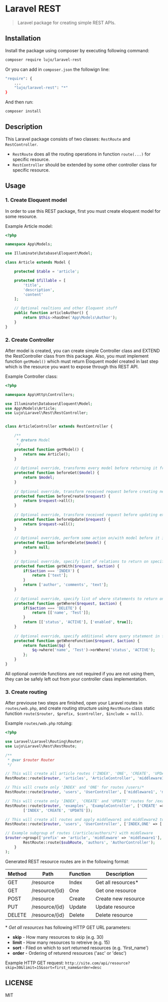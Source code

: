 # Laravel REST
> Laravel package for creating simple REST APIs.

## Installation
Install the package using composer by executing following command:
```sh
composer require lujo/laravel-rest
```
Or you can add in `composer.json` the followign line:
```sh
"require": {
    ...
    "lujo/laravel-rest": "*"
}
```
And then run: 
```sh
composer install
```

## Description
This Laravel package consists of two classes: `RestRoute` and `RestController`.
- `RestRoute` does all the routing operations in function `route(...)` for specific resource.
- `RestController` should be extended by some other controller class for specific resource.

## Usage

### 1. Create Eloquent model
In order to use this REST package, first you must create eloquent model for some resource.

Example Article model:
```php
<?php

namespace App\Models;

use Illuminate\Database\Eloquent\Model;

class Article extends Model {

    protected $table = 'article';

    protected $fillable = [
        'title',
        'description',
        'content'
    ];

    // Optional realtions and other Eloquent stuff
    public function articleAuthor() {
        return $this->hasOne('App\Models\Author');
    }
}
```

### 2. Create Controller
After model is created, you can create simple Controller class and EXTEND the RestController class from this package.
Also, you must implement function `getModel()` which must return Eloquent model created in last step which is the
resource you want to expose through this REST API.

Example Controller class:
```php
<?php

namespace App\Http\Controllers;

use Illuminate\Database\Eloquent\Model;
use App\Models\Article;
use Lujo\Laravel\Rest\RestController;


class ArticleController extends RestController {

    /**
     * @return Model
     */
    protected function getModel() {
        return new Article();
    }
    
    // Optional override, transforms every model before returning it from API.
    protected function beforeGet($model) {
        return $model;
    }
    
    // Optional override, transform received request before creating new model from it.
    protected function beforeCreate($request) {
        return $request->all();
    }
    
    // Optional override, transform received request before updating existing model from it.
    protected function beforeUpdate($request) {
        return $request->all();
    }
    
    // Optional override, perform some action on/with model before it is deleted.
    protected function beforeDelete($model) {
        return null;
    }
    
    // Optional override, specify list of relations to return on specific action
    protected function getWith($request, $action) {
        if($action === 'INDEX') {
            return ['text'];
        }
        return ['author', 'comments', 'text'];
    }
    
    // Optional override, specify list of where statements to return on specific action
    protected function getWhere($request, $action) {
        if($action === 'DELETE') {
            return [['name', 'Test']];
        }
        return [['status', 'ACTIVE'], ['enabled', true]];
    }
    
    // Optional override, specify additional where query statement in form of a anonymous function
    protected function getWhereFunction($request, $action) {
        return function($q) {
            $q->where('name', 'Test')->orWhere('status', 'ACTIVE');
        };
    }
}
```

All optional override functions are not required if you are not using them, they can be safely left out from
your controller class implementation.

### 3. Create routing
After previouse two steps are finished, open your Laravel routes in `routes/web.php`, and create routing structure
using `RestRoute` class static function `route($router, $prefix, $controller, $include = null)`.

Example `routes/web.php` rotuing:
```php
<?php 

use Laravel\Laravel\Routing\Router;
use Lujo\Laravel\Rest\RestRoute;

/**
 * @var $router Router
 */

// This will create all article routes ('INDEX', 'ONE', 'CREATE', 'UPDATE', 'DELETE') for routes /articles/*
RestRoute::route($router, 'articles', 'ArticleController', 'middleware1');

// This will create only 'INDEX' and 'ONE' for routes /users/*
RestRoute::route($router, 'users', 'UserController', ['middleware1', 'middleware2'], ['INDEX', 'ONE']);

// This will create only 'INDEX', 'CREATE' and 'UPDATE' routes for /example/* but apply middlewares only on CREATE and UPDATE
RestRoute::route($router, 'examples', 'ExampleController', ['CREATE' => ['middleware1', 'middleware2'], 'UPDATE' => 'middleware2'], 
        ['INDEX', 'CREATE', 'UPDATE']);

// This will create all routes and apply middleware1 and middleware2 to INDEX and ONE route, on others will middleware3 be applied.
RestRoute::route($router, 'users', 'UserController', ['INDEX,ONE' => ['middleware1', 'middleware2'], 'middleware3']);

// Example subgroup of routes (/article/authors/*) with middleware
$router->group(['prefix' => 'article', 'middleware' => 'middleware1'], function ($subRoute) {
        RestRoute::route($subRoute, 'authors', 'AuthorController');
    }
);
```

Generated REST resource routes are in the following format:

| Method | Path           | Function | Description          |
| ------ | -------------- | ---------|--------------------- |
| GET    | /resource      | Index    | Get all resources*   |
| GET    | /resource/{id} | One      | Get one resource     |
| POST   | /resource      | Create   | Create new resource  |
| PUT    | /resource/{id} | Update   | Update resource      |
| DELETE | /resource/{id} | Delete   | Delete resource      |

\* _Get all resources_ has following HTTP GET URL parameters:
* **skip** - How many resources to skip (e.g. 30)
* **limit** - How many resources to retreive (e.g. 15)
* **sort** - Filed on which to sort returned resources (e.g. 'first_name')
* **order** - Ordering of returend resources ('asc' or 'desc')

Example HTTP GET request: `http://site.com/api/resource?skip=30&limit=15&sort=first_name&order=desc`

LICENSE
---
MIT